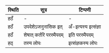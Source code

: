 | स्थिति | सूत्र | टिप्पणी |
| ----- | ------- | ------ |
| हठँ | - | - |
| हठँ | उपदेशेऽजनुनासिक इत् | अँ-इत्यस्य इत्संज्ञा |
| हठँ | शेषात् कर्तरि परस्मैपदम् | इति परस्मैपदम् |
| हठ् | तस्य लोपः | इत्संज्ञकस्य लोपः |
